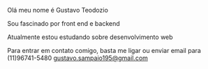 Olá meu nome é Gustavo Teodozio


Sou fascinado por front end e backend



Atualmente estou estudando sobre desenvolvimento web


Para entrar em contato comigo, basta me ligar ou enviar email para (11)96741-5480   gustavo.sampaio195@gmail.com



